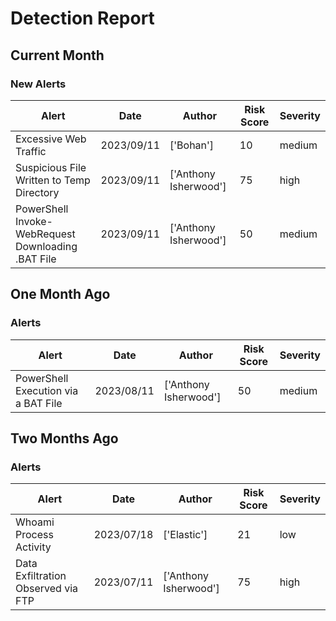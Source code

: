 # Detection Report
## Current Month
### New Alerts
| Alert | Date | Author | Risk Score | Severity |
| --- | --- | --- | --- | --- |
|Excessive Web Traffic|2023/09/11|['Bohan']|10|medium|
|Suspicious File Written to Temp Directory|2023/09/11|['Anthony Isherwood']|75|high|
|PowerShell Invoke-WebRequest Downloading .BAT File|2023/09/11|['Anthony Isherwood']|50|medium|
## One Month Ago
### Alerts
| Alert | Date | Author | Risk Score | Severity |
| --- | --- | --- | --- | --- |
|PowerShell Execution via a BAT File|2023/08/11|['Anthony Isherwood']|50|medium|
## Two Months Ago
### Alerts
| Alert | Date | Author | Risk Score | Severity |
| --- | --- | --- | --- | --- |
|Whoami Process Activity|2023/07/18|['Elastic']|21|low|
|Data Exfiltration Observed via FTP|2023/07/11|['Anthony Isherwood']|75|high|
